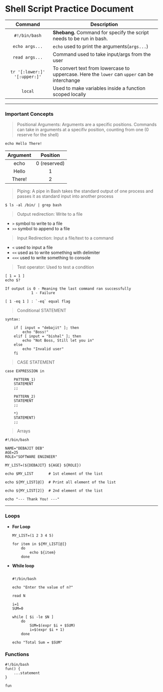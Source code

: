 # Shell Script Practice Document

| Command | Description |
| :-------: | ----------- |
| `#!/bin/bash` | **Shebang.** Command for specify the script needs to be run in bash. |
| `echo args...` | `echo` used to print the arguments(`args...`) |
| `read args...` | Command used to take input/args from the user |
| `tr '[:lower:]' '[:upper:]'` | To convert text from lowercase to uppercase. Here the `lower` can `upper` can be interchange |
| `local` | Used to make variables inside a function scoped locally |

---

### Important Concepts

> Positional Arguments: Arguments are a specific positions. Commands can take in arguments at a specifiv position, counting from one (0 reserve for the shell)

`echo Hello There!`

| Argument | Position |
| :--------: | :--------: |
| echo | 0 (reserved) |
| Hello | 1 |
| There! | 2 |

> Piping: A pipe in Bash takes the standard output of one process and passes it as standard input into another process

`$ ls -al /bin/ | grep bash`

> Output redirection: Write to a file

- `>` symbol to write to a file
- `>>` symbol to append to a file

> Input Redirection: Input a file/text to a command

- `<` used to input a file
- `<<` used as to write something with delimiter
- `<<<` used to write something to console

> Test operator: Used to test a condition
```
[ 1 = 1 ]
echo $?

If output is 0 - Meaning the last command ran successfully
            1 - Failure

[ 1 -eq 1 ] : `-eq` equal flag

```
> Conditional STATEMENT

```
syntax:

    if [ input = "debajit" ]; then
        echo "Boss!"
    elif [ input = "bishal" ]; then
        echo "Not Boss, Still let you in"
    else
        echo "Invalid user"
    fi

```

> CASE STATEMENT

```
case EXPRESSION in

    PATTERN_1)
    STATEMENT
    ;;

    PATTERN_2)
    STATEMENT
    ;;

    *)
    STATEMENT)
    ;;

```

> Arrays

```
#!/bin/bash

NAME="DEBAJIT DEB"
AGE=25
ROLE="SOFTWARE ENGINEER"

MY_LIST=(${DEBAJIT} ${AGE} ${ROLE})

echo $MY_LIST 		# 1st element of the list

echo ${MY_LIST[@]} 	# Print all element of the list

echo ${MY_LIST[2]}	# 2nd element of the list

echo "--- Thank You! ---"
```

---
### Loops

- **For Loop**

    ```
    MY_LIST=(1 2 3 4 5)

    for item in ${MY_LIST[@]}
        do
            echo ${item}
        done
    ```

- **While loop**

    ```
    
    #!/bin/bash

    echo "Enter the value of n?"

    read N

    i=1
    SUM=0

    while [ $i -le $N ]
        do
            SUM=$(expr $i + $SUM)
            i=$(expr $i + 1)
        done

    echo "Total Sum = $SUM"

    ```

### Functions

```
#!/bin/bash
fun() {
    ...statement
}

fun
```